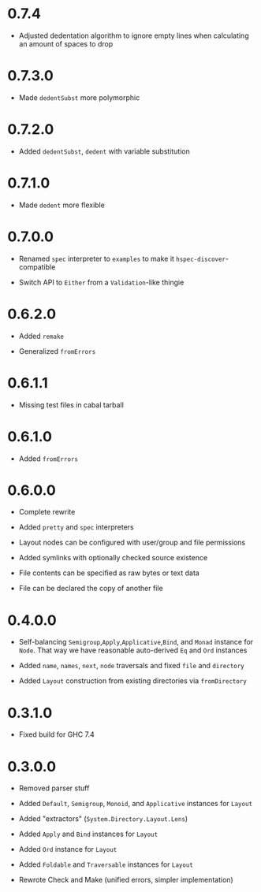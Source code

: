 0.7.4
=====

  * Adjusted dedentation algorithm to ignore empty lines when calculating an amount
  of spaces to drop

0.7.3.0
=======

  * Made `dedentSubst` more polymorphic

0.7.2.0
=======

  * Added `dedentSubst`, `dedent` with variable substitution

0.7.1.0
=======

  * Made `dedent` more flexible

0.7.0.0
=======

  * Renamed `spec` interpreter to `examples` to make it `hspec-discover`-compatible

  * Switch API to `Either` from a `Validation`-like thingie

0.6.2.0
=======

  * Added `remake`

  * Generalized `fromErrors`

0.6.1.1
=======

  * Missing test files in cabal tarball

0.6.1.0
=======

  * Added `fromErrors`

0.6.0.0
=======

  * Complete rewrite

  * Added `pretty` and `spec` interpreters

  * Layout nodes can be configured with user/group and file permissions

  * Added symlinks with optionally checked source existence

  * File contents can be specified as raw bytes or text data

  * File can be declared the copy of another file

0.4.0.0
=======

  * Self-balancing `Semigroup`,`Apply`,`Applicative`,`Bind`, and `Monad` instance for `Node`.
    That way we have reasonable auto-derived `Eq` and `Ord` instances

  * Added `name`, `names`, `next`, `node` traversals and fixed `file` and `directory`

  * Added `Layout` construction from existing directories via `fromDirectory`

0.3.1.0
=======

  * Fixed build for GHC 7.4

0.3.0.0
=======

  * Removed parser stuff

  * Added `Default`, `Semigroup`, `Monoid`, and `Applicative` instances for `Layout`

  * Added "extractors" (`System.Directory.Layout.Lens`)

  * Added `Apply` and `Bind` instances for `Layout`

  * Added `Ord` instance for `Layout`

  * Added `Foldable` and `Traversable` instances for `Layout`

  * Rewrote Check and Make (unified errors, simpler implementation)
